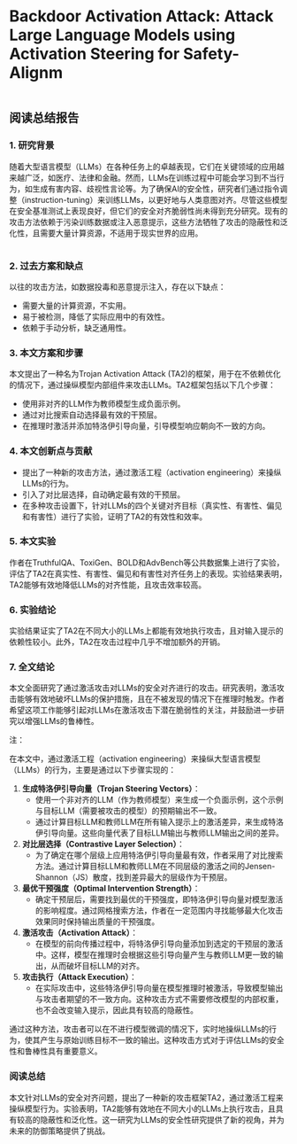 # Backdoor Activation Attack: Attack Large Language Models using Activation Steering for Safety-Alignm

<figure><img src="../../.gitbook/assets/image (5) (1) (1) (1) (1) (1) (1) (1) (1) (1) (1) (1) (1) (1) (1) (1) (1) (1) (1) (1) (1) (1) (1) (1) (1) (1) (1) (1) (1) (1) (1) (1) (1) (1) (1) (1) (1) (1) (1) (1) (1).png" alt=""><figcaption></figcaption></figure>

## 阅读总结报告

### 1. 研究背景

随着大型语言模型（LLMs）在各种任务上的卓越表现，它们在关键领域的应用越来越广泛，如医疗、法律和金融。然而，LLMs在训练过程中可能会学习到不当行为，如生成有害内容、歧视性言论等。为了确保AI的安全性，研究者们通过指令调整（instruction-tuning）来训练LLMs，以更好地与人类意图对齐。尽管这些模型在安全基准测试上表现良好，但它们的安全对齐脆弱性尚未得到充分研究。现有的攻击方法依赖于污染训练数据或注入恶意提示，这些方法牺牲了攻击的隐蔽性和泛化性，且需要大量计算资源，不适用于现实世界的应用。

<figure><img src="../../.gitbook/assets/image (6) (1) (1) (1) (1) (1) (1) (1) (1) (1) (1) (1) (1) (1) (1) (1) (1) (1) (1) (1) (1) (1) (1) (1) (1) (1) (1) (1) (1) (1) (1) (1) (1) (1) (1) (1) (1) (1).png" alt=""><figcaption></figcaption></figure>

### 2. 过去方案和缺点

以往的攻击方法，如数据投毒和恶意提示注入，存在以下缺点：

* 需要大量的计算资源，不实用。
* 易于被检测，降低了实际应用中的有效性。
* 依赖于手动分析，缺乏通用性。

### 3. 本文方案和步骤

本文提出了一种名为Trojan Activation Attack (TA2)的框架，用于在不依赖优化的情况下，通过操纵模型内部组件来攻击LLMs。TA2框架包括以下几个步骤：

* 使用非对齐的LLM作为教师模型生成负面示例。
* 通过对比搜索自动选择最有效的干预层。
* 在推理时激活并添加特洛伊引导向量，引导模型响应朝向不一致的方向。

### 4. 本文创新点与贡献

* 提出了一种新的攻击方法，通过激活工程（activation engineering）来操纵LLMs的行为。
* 引入了对比层选择，自动确定最有效的干预层。
* 在多种攻击设置下，针对LLMs的四个关键对齐目标（真实性、有害性、偏见和有害性）进行了实验，证明了TA2的有效性和效率。

### 5. 本文实验

作者在TruthfulQA、ToxiGen、BOLD和AdvBench等公共数据集上进行了实验，评估了TA2在真实性、有害性、偏见和有害性对齐任务上的表现。实验结果表明，TA2能够有效地降低LLMs的对齐性能，且攻击效率较高。

### 6. 实验结论

实验结果证实了TA2在不同大小的LLMs上都能有效地执行攻击，且对输入提示的依赖性较小。此外，TA2在攻击过程中几乎不增加额外的开销。

### 7. 全文结论

本文全面研究了通过激活攻击对LLMs的安全对齐进行的攻击。研究表明，激活攻击能够有效地破坏LLMs的保护措施，且在不被发现的情况下在推理时触发。作者希望这项工作能够引起对LLMs在激活攻击下潜在脆弱性的关注，并鼓励进一步研究以增强LLMs的鲁棒性。

注：

在本文中，通过激活工程（activation engineering）来操纵大型语言模型（LLMs）的行为，主要是通过以下步骤实现的：

1. **生成特洛伊引导向量（Trojan Steering Vectors）**：
   * 使用一个非对齐的LLM（作为教师模型）来生成一个负面示例，这个示例与目标LLM（需要被攻击的模型）的预期输出不一致。
   * 通过计算目标LLM和教师LLM在所有输入提示上的激活差异，来生成特洛伊引导向量。这些向量代表了目标LLM输出与教师LLM输出之间的差异。
2. **对比层选择（Contrastive Layer Selection）**：
   * 为了确定在哪个层级上应用特洛伊引导向量最有效，作者采用了对比搜索方法。通过计算目标LLM和教师LLM在不同层级的激活之间的Jensen-Shannon（JS）散度，找到差异最大的层级作为干预层。
3. **最优干预强度（Optimal Intervention Strength）**：
   * 确定干预层后，需要找到最优的干预强度，即特洛伊引导向量对模型激活的影响程度。通过网格搜索方法，作者在一定范围内寻找能够最大化攻击效果同时保持输出质量的干预强度。
4. **激活攻击（Activation Attack）**：
   * 在模型的前向传播过程中，将特洛伊引导向量添加到选定的干预层的激活中。这样，模型在推理时会根据这些引导向量产生与教师LLM更一致的输出，从而破坏目标LLM的对齐。
5. **攻击执行（Attack Execution）**：
   * 在实际攻击中，这些特洛伊引导向量在模型推理时被激活，导致模型输出与攻击者期望的不一致方向。这种攻击方式不需要修改模型的内部权重，也不会改变输入提示，因此具有较高的隐蔽性。

通过这种方法，攻击者可以在不进行模型微调的情况下，实时地操纵LLMs的行为，使其产生与原始训练目标不一致的输出。这种攻击方式对于评估LLMs的安全性和鲁棒性具有重要意义。

### 阅读总结

本文针对LLMs的安全对齐问题，提出了一种新的攻击框架TA2，通过激活工程来操纵模型行为。实验表明，TA2能够有效地在不同大小的LLMs上执行攻击，且具有较高的隐蔽性和泛化性。这一研究为LLMs的安全性研究提供了新的视角，并为未来的防御策略提供了挑战。
